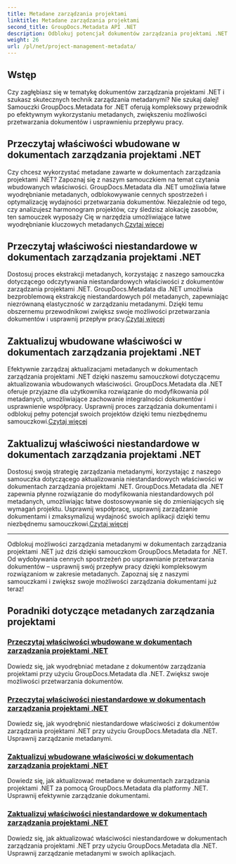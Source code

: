 ```yaml
---
title: Metadane zarządzania projektami
linktitle: Metadane zarządzania projektami
second_title: GroupDocs.Metadata API .NET
description: Odblokuj potencjał dokumentów zarządzania projektami .NET dzięki samouczkom GroupDocs.Metadata for .NET. Wyodrębniaj, aktualizuj i zarządzaj metadanymi bez wysiłku.
weight: 26
url: /pl/net/project-management-metadata/
---
```


## Wstęp

Czy zagłębiasz się w tematykę dokumentów zarządzania projektami .NET i szukasz skutecznych technik zarządzania metadanymi? Nie szukaj dalej! Samouczki GroupDocs.Metadata for .NET oferują kompleksowy przewodnik po efektywnym wykorzystaniu metadanych, zwiększeniu możliwości przetwarzania dokumentów i usprawnieniu przepływu pracy.

## Przeczytaj właściwości wbudowane w dokumentach zarządzania projektami .NET

 Czy chcesz wykorzystać metadane zawarte w dokumentach zarządzania projektami .NET? Zapoznaj się z naszym samouczkiem na temat czytania wbudowanych właściwości. GroupDocs.Metadata dla .NET umożliwia łatwe wyodrębnianie metadanych, odblokowywanie cennych spostrzeżeń i optymalizację wydajności przetwarzania dokumentów. Niezależnie od tego, czy analizujesz harmonogram projektów, czy śledzisz alokację zasobów, ten samouczek wyposaży Cię w narzędzia umożliwiające łatwe wyodrębnianie kluczowych metadanych.[Czytaj więcej](./read-built-in-properties-project-management-documents/)

## Przeczytaj właściwości niestandardowe w dokumentach zarządzania projektami .NET

 Dostosuj proces ekstrakcji metadanych, korzystając z naszego samouczka dotyczącego odczytywania niestandardowych właściwości z dokumentów zarządzania projektami .NET. GroupDocs.Metadata dla .NET umożliwia bezproblemową ekstrakcję niestandardowych pól metadanych, zapewniając niezrównaną elastyczność w zarządzaniu metadanymi. Dzięki temu obszernemu przewodnikowi zwiększ swoje możliwości przetwarzania dokumentów i usprawnij przepływ pracy.[Czytaj więcej](./read-custom-properties-project-management-documents/)

## Zaktualizuj wbudowane właściwości w dokumentach zarządzania projektami .NET

 Efektywnie zarządzaj aktualizacjami metadanych w dokumentach zarządzania projektami .NET dzięki naszemu samouczkowi dotyczącemu aktualizowania wbudowanych właściwości. GroupDocs.Metadata dla .NET oferuje przyjazne dla użytkownika rozwiązanie do modyfikowania pól metadanych, umożliwiające zachowanie integralności dokumentów i usprawnienie współpracy. Usprawnij proces zarządzania dokumentami i odblokuj pełny potencjał swoich projektów dzięki temu niezbędnemu samouczkowi.[Czytaj więcej](./update-built-in-properties-project-management-documents/)

## Zaktualizuj właściwości niestandardowe w dokumentach zarządzania projektami .NET

Dostosuj swoją strategię zarządzania metadanymi, korzystając z naszego samouczka dotyczącego aktualizowania niestandardowych właściwości w dokumentach zarządzania projektami .NET. GroupDocs.Metadata dla .NET zapewnia płynne rozwiązanie do modyfikowania niestandardowych pól metadanych, umożliwiając łatwe dostosowywanie się do zmieniających się wymagań projektu. Usprawnij współpracę, usprawnij zarządzanie dokumentami i zmaksymalizuj wydajność swoich aplikacji dzięki temu niezbędnemu samouczkowi.[Czytaj więcej](./update-custom-properties-project-management-documents/)

----

Odblokuj możliwości zarządzania metadanymi w dokumentach zarządzania projektami .NET już dziś dzięki samouczkom GroupDocs.Metadata for .NET. Od wydobywania cennych spostrzeżeń po usprawnianie przetwarzania dokumentów – usprawnij swój przepływ pracy dzięki kompleksowym rozwiązaniom w zakresie metadanych. Zapoznaj się z naszymi samouczkami i zwiększ swoje możliwości zarządzania dokumentami już teraz!
## Poradniki dotyczące metadanych zarządzania projektami
### [Przeczytaj właściwości wbudowane w dokumentach zarządzania projektami .NET](./read-built-in-properties-project-management-documents/)
Dowiedz się, jak wyodrębniać metadane z dokumentów zarządzania projektami przy użyciu GroupDocs.Metadata dla .NET. Zwiększ swoje możliwości przetwarzania dokumentów.
### [Przeczytaj właściwości niestandardowe w dokumentach zarządzania projektami .NET](./read-custom-properties-project-management-documents/)
Dowiedz się, jak wyodrębnić niestandardowe właściwości z dokumentów zarządzania projektami .NET przy użyciu GroupDocs.Metadata dla .NET. Usprawnij zarządzanie metadanymi.
### [Zaktualizuj wbudowane właściwości w dokumentach zarządzania projektami .NET](./update-built-in-properties-project-management-documents/)
Dowiedz się, jak aktualizować metadane w dokumentach zarządzania projektami .NET za pomocą GroupDocs.Metadata dla platformy .NET. Usprawnij efektywnie zarządzanie dokumentami.
### [Zaktualizuj właściwości niestandardowe w dokumentach zarządzania projektami .NET](./update-custom-properties-project-management-documents/)
Dowiedz się, jak aktualizować właściwości niestandardowe w dokumentach zarządzania projektami .NET przy użyciu GroupDocs.Metadata dla .NET. Usprawnij zarządzanie metadanymi w swoich aplikacjach.